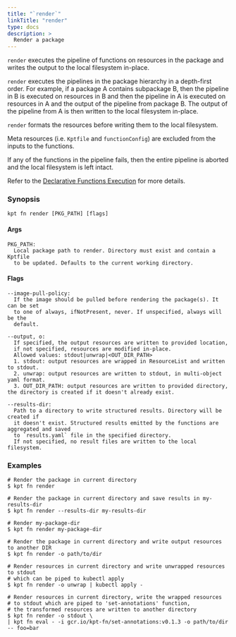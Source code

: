 ```yaml
---
title: "`render`"
linkTitle: "render"
type: docs
description: >
  Render a package
---
```


<!--mdtogo:Short
   Render a package.
-->

`render` executes the pipeline of functions on resources in the package and
writes the output to the local filesystem in-place.

`render` executes the pipelines in the package hierarchy in a depth-first order.
For example, if a package A contains subpackage B, then the pipeline in B is executed
on resources in B and then the pipeline in A is executed on resources in A and
the output of the pipeline from package B. The output of the pipeline from A is
then written to the local filesystem in-place.

`render` formats the resources before writing them to the local filesystem.

Meta resources (i.e. `Kptfile` and `functionConfig`) are excluded from the inputs
to the functions.

If any of the functions in the pipeline fails, then the entire pipeline is aborted and
the local filesystem is left intact.

Refer to the [Declarative Functions Execution] for more details.

### Synopsis

<!--mdtogo:Long-->

```shell
kpt fn render [PKG_PATH] [flags]
```

#### Args

```shell
PKG_PATH:
  Local package path to render. Directory must exist and contain a Kptfile
  to be updated. Defaults to the current working directory.
```

#### Flags

```shell
--image-pull-policy:
  If the image should be pulled before rendering the package(s). It can be set
  to one of always, ifNotPresent, never. If unspecified, always will be the
  default.

--output, o:
  If specified, the output resources are written to provided location,
  if not specified, resources are modified in-place.
  Allowed values: stdout|unwrap|<OUT_DIR_PATH>
  1. stdout: output resources are wrapped in ResourceList and written to stdout.
  2. unwrap: output resources are written to stdout, in multi-object yaml format.
  3. OUT_DIR_PATH: output resources are written to provided directory, the directory is created if it doesn't already exist.

--results-dir:
  Path to a directory to write structured results. Directory will be created if
  it doesn't exist. Structured results emitted by the functions are aggregated and saved
  to `results.yaml` file in the specified directory.
  If not specified, no result files are written to the local filesystem.
```

<!--mdtogo-->

### Examples

<!--mdtogo:Examples-->

```shell
# Render the package in current directory
$ kpt fn render
```

```shell
# Render the package in current directory and save results in my-results-dir
$ kpt fn render --results-dir my-results-dir
```

```shell
# Render my-package-dir
$ kpt fn render my-package-dir
```

```shell
# Render the package in current directory and write output resources to another DIR
$ kpt fn render -o path/to/dir
```

```shell
# Render resources in current directory and write unwrapped resources to stdout
# which can be piped to kubectl apply
$ kpt fn render -o unwrap | kubectl apply -
```

```shell
# Render resources in current directory, write the wrapped resources
# to stdout which are piped to 'set-annotations' function,
# the transformed resources are written to another directory
$ kpt fn render -o stdout \
| kpt fn eval - -i gcr.io/kpt-fn/set-annotations:v0.1.3 -o path/to/dir  -- foo=bar
```

<!--mdtogo-->

[declarative functions execution]: /book/04-using-functions/01-declarative-function-execution

